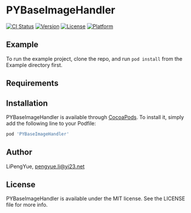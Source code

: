 # PYBaseImageHandler

[![CI Status](https://img.shields.io/travis/LiPengYue/PYBaseImageHandler.svg?style=flat)](https://travis-ci.org/LiPengYue/PYBaseImageHandler)
[![Version](https://img.shields.io/cocoapods/v/PYBaseImageHandler.svg?style=flat)](https://cocoapods.org/pods/PYBaseImageHandler)
[![License](https://img.shields.io/cocoapods/l/PYBaseImageHandler.svg?style=flat)](https://cocoapods.org/pods/PYBaseImageHandler)
[![Platform](https://img.shields.io/cocoapods/p/PYBaseImageHandler.svg?style=flat)](https://cocoapods.org/pods/PYBaseImageHandler)

## Example

To run the example project, clone the repo, and run `pod install` from the Example directory first.

## Requirements

## Installation

PYBaseImageHandler is available through [CocoaPods](https://cocoapods.org). To install
it, simply add the following line to your Podfile:

```ruby
pod 'PYBaseImageHandler'
```

## Author

LiPengYue, pengyue.li@yi23.net

## License

PYBaseImageHandler is available under the MIT license. See the LICENSE file for more info.
